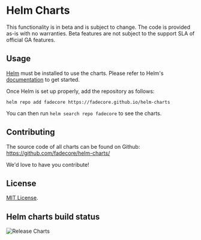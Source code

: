 # Helm Charts

This functionality is in beta and is subject to change. The code is provided as-is with no warranties. Beta features are not subject to the support SLA of official GA features.

## Usage

[Helm](https://helm.sh) must be installed to use the charts.
Please refer to Helm's [documentation](https://helm.sh/docs/) to get started.

Once Helm is set up properly, add the repository as follows:

```console
helm repo add fadecore https://fadecore.github.io/helm-charts
```

You can then run `helm search repo fadecore` to see the charts.

## Contributing

The source code of all charts can be found on Github: <https://github.com/fadecore/helm-charts/>

<!-- Keep full URL links to repo files because this README syncs from main to gh-pages.  -->
We'd love to have you contribute!

## License

<!-- Keep full URL links to repo files because this README syncs from main to gh-pages.  -->
[MIT License](https://github.com/fadecore/helm-charts/blob/main/LICENSE).

## Helm charts build status

![Release Charts](https://github.com/fadecore/helm-charts/workflows/Release%20Charts/badge.svg?branch=main)
